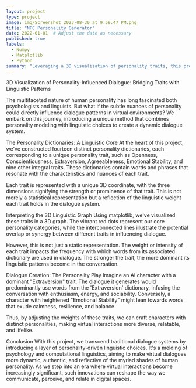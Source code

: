 ```yaml
---
layout: project
type: project
image: img/Screenshot 2023-08-30 at 9.59.47 PM.png
title: "NPC Personality Generator"
date: 2022-01-01  # Adjust the date as necessary
published: true
labels:
  - Numpy
  - Matplotlib
  - Python
summary: "Leveraging a 3D visualization of personality traits, this project merges psychology with computational linguistics to dynamically tailor dialogue in virtual environments, creating authentic and diverse interactions that reflect the intricate nuances of human personality. Through weighted personality dictionaries, AI characters adjust their linguistic choices, making digital communication more relatable and lifelike."
---
```

3D Visualization of Personality-Influenced Dialogue: Bridging Traits with Linguistic Patterns

The multifaceted nature of human personality has long fascinated both psychologists and linguists. But what if the subtle nuances of personality could directly influence dialogue patterns in virtual environments? We embark on this journey, introducing a unique method that combines personality modeling with linguistic choices to create a dynamic dialogue system.

The Personality Dictionaries: A Linguistic Core
At the heart of this project, we've constructed fourteen distinct personality dictionaries, each corresponding to a unique personality trait, such as Openness, Conscientiousness, Extraversion, Agreeableness, Emotional Stability, and nine other integral traits. These dictionaries contain words and phrases that resonate with the characteristics and nuances of each trait.

Each trait is represented with a unique 3D coordinate, with the three dimensions signifying the strength or prominence of that trait. This is not merely a statistical representation but a reflection of the linguistic weight each trait holds in the dialogue system.

Interpreting the 3D Linguistic Graph
Using matplotlib, we've visualized these traits in a 3D graph. The vibrant red dots represent our core personality categories, while the interconnected lines illustrate the potential overlap or synergy between different traits in influencing dialogue.

However, this is not just a static representation. The weight or intensity of each trait impacts the frequency with which words from its associated dictionary are used in dialogue. The stronger the trait, the more dominant its linguistic patterns become in the conversation.

Dialogue Creation: The Personality Play
Imagine an AI character with a dominant "Extraversion" trait. The dialogue it generates would predominantly use words from the 'Extraversion' dictionary, infusing the conversation with enthusiasm, energy, and sociability. Conversely, a character with heightened "Emotional Stability" might lean towards words that exude calmness, resilience, and balance.

Thus, by adjusting the weights of these traits, we can craft characters with distinct personalities, making virtual interactions more diverse, relatable, and lifelike.

Conclusion
With this project, we transcend traditional dialogue systems by introducing a layer of personality-driven linguistic choices. It's a melding of psychology and computational linguistics, aiming to make virtual dialogues more dynamic, authentic, and reflective of the myriad shades of human personality. As we step into an era where virtual interactions become increasingly significant, such innovations can reshape the way we communicate, perceive, and relate in digital spaces.

